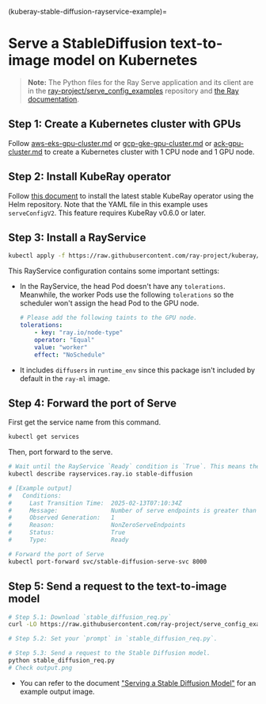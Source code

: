 (kuberay-stable-diffusion-rayservice-example)=

# Serve a StableDiffusion text-to-image model on Kubernetes

> **Note:** The Python files for the Ray Serve application and its client are in the [ray-project/serve_config_examples](https://github.com/ray-project/serve_config_examples) repository
and [the Ray documentation](https://docs.ray.io/en/latest/serve/tutorials/stable-diffusion.html).

## Step 1: Create a Kubernetes cluster with GPUs

Follow [aws-eks-gpu-cluster.md](kuberay-eks-gpu-cluster-setup) or [gcp-gke-gpu-cluster.md](kuberay-gke-gpu-cluster-setup) or [ack-gpu-cluster.md](kuberay-ack-gpu-cluster-setup) to create a Kubernetes cluster with 1 CPU node and 1 GPU node.

## Step 2: Install KubeRay operator

Follow [this document](kuberay-operator-deploy) to install the latest stable KubeRay operator using the Helm repository.
Note that the YAML file in this example uses `serveConfigV2`. This feature requires KubeRay v0.6.0 or later.

## Step 3: Install a RayService

```sh
kubectl apply -f https://raw.githubusercontent.com/ray-project/kuberay/master/ray-operator/config/samples/ray-service.stable-diffusion.yaml
```

This RayService configuration contains some important settings:

* In the RayService, the head Pod doesn't have any `tolerations`. Meanwhile, the worker Pods use the following `tolerations` so the scheduler won't assign the head Pod to the GPU node.
    ```yaml
    # Please add the following taints to the GPU node.
    tolerations:
        - key: "ray.io/node-type"
        operator: "Equal"
        value: "worker"
        effect: "NoSchedule"
    ```
* It includes `diffusers` in `runtime_env` since this package isn't included by default in the `ray-ml` image.

## Step 4: Forward the port of Serve

First get the service name from this command.

```sh
kubectl get services
```

Then, port forward to the serve.

```sh
# Wait until the RayService `Ready` condition is `True`. This means the RayService is ready to serve.
kubectl describe rayservices.ray.io stable-diffusion

# [Example output]
#   Conditions:
#     Last Transition Time:  2025-02-13T07:10:34Z
#     Message:               Number of serve endpoints is greater than 0
#     Observed Generation:   1
#     Reason:                NonZeroServeEndpoints
#     Status:                True
#     Type:                  Ready

# Forward the port of Serve
kubectl port-forward svc/stable-diffusion-serve-svc 8000
```

## Step 5: Send a request to the text-to-image model

```sh
# Step 5.1: Download `stable_diffusion_req.py`
curl -LO https://raw.githubusercontent.com/ray-project/serve_config_examples/master/stable_diffusion/stable_diffusion_req.py

# Step 5.2: Set your `prompt` in `stable_diffusion_req.py`.

# Step 5.3: Send a request to the Stable Diffusion model.
python stable_diffusion_req.py
# Check output.png
```

* You can refer to the document ["Serving a Stable Diffusion Model"](https://docs.ray.io/en/latest/serve/tutorials/stable-diffusion.html) for an example output image.
